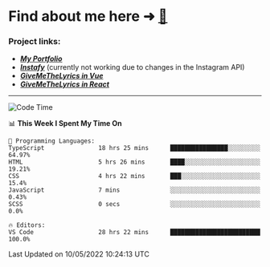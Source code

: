 # Find about me here ➜ [🧑](https://pauabella.dev)

### Project links:
- ***[My Portfolio](https://pauabella.dev)***
- ***[Instafy](https://instafy.me)*** (currently not working due to changes in the Instagram API)
- ***[GiveMeTheLyrics in Vue](https://lyrics.pauabella.dev)***
- ***[GiveMeTheLyrics in React](https://pauabella.dev/GiveMeTheLyrics)***

---
<!--START_SECTION:waka-->
![Code Time](http://img.shields.io/badge/Code%20Time-1%2C032%20hrs%2048%20mins-blue)

📊 **This Week I Spent My Time On** 

```text
💬 Programming Languages: 
TypeScript               18 hrs 25 mins      ████████████████░░░░░░░░░   64.97% 
HTML                     5 hrs 26 mins       ████░░░░░░░░░░░░░░░░░░░░░   19.21% 
CSS                      4 hrs 22 mins       ███░░░░░░░░░░░░░░░░░░░░░░   15.4% 
JavaScript               7 mins              ░░░░░░░░░░░░░░░░░░░░░░░░░   0.43% 
SCSS                     0 secs              ░░░░░░░░░░░░░░░░░░░░░░░░░   0.0%

🔥 Editors: 
VS Code                  28 hrs 22 mins      █████████████████████████   100.0%

```


 Last Updated on 10/05/2022 10:24:13 UTC
<!--END_SECTION:waka-->
